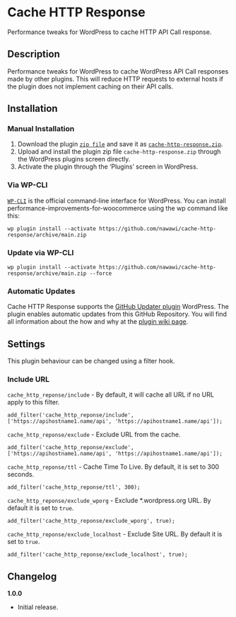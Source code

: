 # Cache HTTP Response
Performance tweaks for WordPress to cache HTTP API Call response.

## Description

Performance tweaks for WordPress to cache WordPress API Call responses made by other plugins. This will reduce HTTP requests to external hosts if the plugin does not implement caching on their API calls.

## Installation

### Manual Installation

1. Download the plugin [`zip file`](https://github.com/nawawi/cache-http-response/archive/main.zip) and save it as [`cache-http-response.zip`](https://github.com/nawawi/cache-http-response/archive/main.zip).
1. Upload and install the plugin zip file `cache-http-response.zip` through the WordPress plugins screen directly.
2. Activate the plugin through the ‘Plugins’ screen in WordPress.

### Via WP-CLI
[`WP-CLI`](http://wp-cli.org/) is the official command-line interface for WordPress. You can install performance-improvements-for-woocommerce using the wp command like this:

```wp plugin install --activate https://github.com/nawawi/cache-http-response/archive/main.zip```

### Update via WP-CLI
```wp plugin install --activate https://github.com/nawawi/cache-http-response/archive/main.zip --force```

### Automatic Updates
Cache HTTP Response supports the [GitHub Updater plugin](https://github.com/afragen/github-updater) WordPress. The plugin enables automatic updates from this GitHub Repository. You will find all information about the how and why at the [plugin wiki page](https://github.com/afragen/github-updater/wiki).

## Settings

This plugin behaviour can be changed using a filter hook.

### Include URL
`cache_http_reponse/include` - By default, it will cache all URL if no URL apply to this filter.

```
add_filter('cache_http_reponse/include', ['https://apihostname1.name/api', 'https://apihostname1.name/api']);
```

`cache_http_reponse/exclude` - Exclude URL from the cache.

```
add_filter('cache_http_reponse/exclude', ['https://apihostname1.name/api', 'https://apihostname1.name/api']);
```

`cache_http_reponse/ttl` - Cache Time To Live. By default, it is set to 300 seconds.

```
add_filter('cache_http_reponse/ttl', 300);
```

`cache_http_reponse/exclude_wporg` - Exclude *.wordpress.org URL. By default it is set to `true`.

```
add_filter('cache_http_reponse/exclude_wporg', true);
```

`cache_http_reponse/exclude_localhost` - Exclude Site URL. By default it is set to `true`.

```
add_filter('cache_http_reponse/exclude_localhost', true);
```

## Changelog

**1.0.0**
* Initial release.
